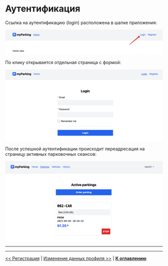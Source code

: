# Аутентификация

Ссылка на аутентификацию (*login*) расположена в шапке приложения:

![](img/01.png)

По клику открывается отдельная страница с формой:

![](img/02.png)

После успешной аутентификации происходит переадресация на страницу активных парковочных сеансов:

![](img/03.png)

---

---

[<< Регистрация](../03-registration/README.md) | [Изменение данных профиля >>](../05-update-profile/README.md) | [**К оглавлению**](../README.md)